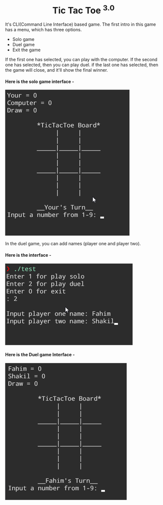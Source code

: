 <h1 align="center">Tic Tac Toe <sup>3.0</sup></h1>

It's CLI(Command Line Interface) based game. The first intro in this game has a menu, which has three options.

* Solo game
* Duel game
* Exit the game

If the first one has selected, you can play with the computer.
If the second one has selected, then you can play duel.
if the last one has selected, then the game will close, and it'll show the final winner.

#### Here is the solo game interface -

![soloGameInterface](img/soloInterface.png)


In the duel game, you can add names (player one and player two).

#### Here is the interface -

![duelGameInputNameInterface](img/DuelGameInputNameInterface.png)

#### Here is the Duel game Interface -

![duelGameInterface](img/duelGameInterface.png)
